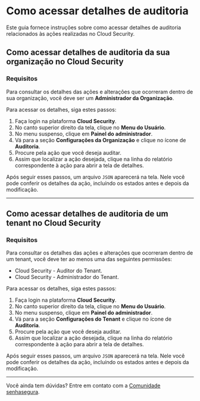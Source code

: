 # Como acessar detalhes de auditoria

Este guia fornece instruções sobre como acessar detalhes de auditoria relacionados às ações realizadas no Cloud Security.


## Como acessar detalhes de auditoria da sua organização no Cloud Security

### Requisitos

Para consultar os detalhes das ações e alterações que ocorreram dentro de sua organização, você deve ser um **Administrador da Organização**.

Para acessar os detalhes, siga estes passos:

1. Faça login na plataforma **Cloud Security**.
2. No canto superior direito da tela, clique no **Menu do Usuário**.
3. No menu suspenso, clique em **Painel do administrador**.
4. Vá para a seção **Configurações da Organização** e clique no ícone de **Auditoria**.
5. Procure pela ação que você deseja auditar.
6. Assim que localizar a ação desejada, clique na linha do relatório correspondente à ação para abrir a tela de detalhes.

Após seguir esses passos, um arquivo `JSON` aparecerá na tela. Nele você pode conferir os detalhes da ação, incluíndo os estados antes e depois da modificação.


* * *

## Como acessar detalhes de auditoria de um tenant no Cloud Security


### Requisitos
Para consultar os detalhes das ações e alterações que ocorreram dentro de um tenant, você deve ter ao menos uma das seguintes permissões:

* Cloud Security - Auditor do Tenant.
* Cloud Security - Administrador do Tenant.


Para acessar os detalhes, siga estes passos:

1. Faça login na plataforma **Cloud Security**.
2. No canto superior direito da tela, clique no **Menu do Usuário**.
3. No menu suspenso, clique em **Painel do administrador**.
4. Vá para a seção **Configurações do Tenant** e clique no ícone de **Auditoria**.
5. Procure pela ação que você deseja auditar.
6. Assim que localizar a ação desejada, clique na linha do relatório correspondente à ação para abrir a tela de detalhes.

Após seguir esses passos, um arquivo `JSON` aparecerá na tela. Nele você pode conferir os detalhes da ação, incluíndo os estados antes e depois da modificação.





* * *
Você ainda tem dúvidas? Entre em contato com a [Comunidade senhasegura](https://community.senhasegura.io/).